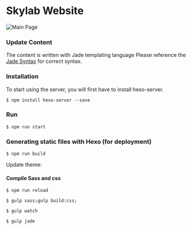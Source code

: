 # Skylab Website

![Main Page](https://user-images.githubusercontent.com/1916493/49353823-c8727000-f6fa-11e8-82f1-49f67c0f4c9d.png)

### Update Content

The content is written with Jade templating language
Please reference the [Jade Syntax](https://naltatis.github.io/jade-syntax-docs/) for correct syntax.

### Installation

To start using the server, you will first have to install hexo-server.

```
$ npm install hexo-server --save
```

### Run
```
$ npm run start
```

### Generating static files with Hexo (for deployment)

```
$ npm run build
```

Update theme:

#### Compile Sass and css

```
$ npm run reload
```

```
$ gulp sass;gulp build:css;
```

```
$ gulp watch
```

```
$ gulp jade
```